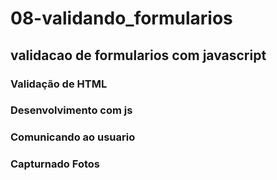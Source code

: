 # 08-validando_formularios

## validacao de formularios com javascript

### Validação de HTML

### Desenvolvimento com js

### Comunicando ao usuario

### Capturnado Fotos
